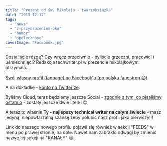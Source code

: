 ```yaml
---
title: "Prezent od św. Mikołaja - twarzoksiążka"
date: "2013-12-12"
tags:
  - "news"
  - "z-przymruzeniem-oka"
  - "humor"
  - "spolecznosc"
coverImage: "Facebook.jpg"
---
```


Dostaliście rózgę? Czy wręcz przeciwnie - byliście grzeczni, pracowici i
uśmiechnięci? Redakcja techwriter.pl w prezencie mikołajkowym otrzymała...

[Swój własny profil (fanpage) na Facebook'u (po polsku fanostron 😉)](http://www.facebook.com/TechWriterPl).

A na dokładkę - [konto na Twitter'ze](http://twitter.com/techwriterpl).

Byliśmy Cloud, teraz będziemy jeszcze Social -
[zgodnie z tym, co pisaliśmy ostatnio](http://techwriter.pl/kwestia-smacu/) -
zostały jeszcze dwie literki 😊

A teraz to właśnie **Ty - najlepszy technical writer na całym świecie** - masz
jedyną, niepowtarzalną szansę żeby polubić nasz profil jako pierwszy!!!

Link do naszego nowego profilu pojawił się również w sekcji "FEEDS" w menu po
prawej stronie, na dole. Nawet nam zabrakło odwagi by zmienić nazwę tej sekcji
na "KANAŁY" 😉.
